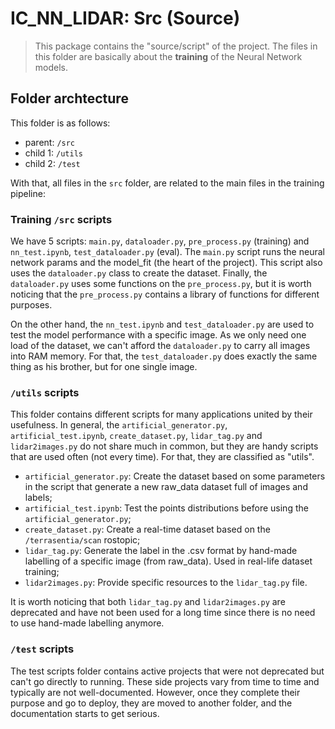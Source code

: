 # IC_NN_LIDAR: Src (Source)

> This package contains the "source/script" of the project. The files in this folder are basically about the **training** of the Neural Network models. 

## Folder archtecture

This folder is as follows:
* parent: `/src`
* child 1: `/utils`
* child 2: `/test`

With that, all files in the `src` folder, are related to the main files in the training pipeline:

### Training `/src` scripts

We have 5 scripts: `main.py`, `dataloader.py`, `pre_process.py` (training) and `nn_test.ipynb`, `test_dataloader.py` (eval).
The `main.py` script runs the neural network params and the model_fit (the heart of the project). This script also uses the 
`dataloader.py` class to create the dataset. Finally, the `dataloader.py` uses some functions on the `pre_process.py`, but it is worth noticing that the `pre_process.py` contains a library of functions for different purposes.

On the other hand, the `nn_test.ipynb` and `test_dataloader.py` are used to test the model performance with a specific image. As we only need one load of the dataset, we can't afford the `dataloader.py` to carry all images into RAM memory. For that, the `test_dataloader.py` does exactly the same thing as his brother, but for one single image. 

### `/utils` scripts

This folder contains different scripts for many applications united by their usefulness. In general, the `artificial_generator.py`, `artificial_test.ipynb`, `create_dataset.py`, `lidar_tag.py` and `lidar2images.py` do not share much in common, but they are handy scripts that are used often (not every time). For that, they are classified as "utils".

* `artificial_generator.py`: Create the dataset based on some parameters in the script that generate a new raw_data dataset full of images and labels;
* `artificial_test.ipynb`: Test the points distributions before using the `artificial_generator.py`;
* `create_dataset.py`: Create a real-time dataset based on the `/terrasentia/scan` rostopic;
* `lidar_tag.py`: Generate the label in the .csv format by hand-made labelling of a specific image (from raw_data). Used in real-life dataset training;
* `lidar2images.py`: Provide specific resources to the `lidar_tag.py` file. 

It is worth noticing that both `lidar_tag.py` and `lidar2images.py` are deprecated and have not been used for a long time since there is no need to use hand-made labelling anymore.

### `/ŧest` scripts

The test scripts folder contains active projects that were not deprecated but can't go directly to running. These side projects vary from time to time and typically are not well-documented. However, once they complete their purpose and go to deploy, they are moved to another folder, and the documentation starts to get serious. 

